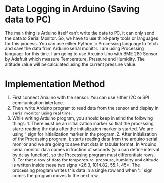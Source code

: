 # Data Logging in Arduino (Saving data to PC)

The main thing is Arduino itself can’t write the data to PC, it can only send the data to Serial Monitor. So, we have to use third-party tools or languages for this process. You can use either Python or Processing language to fetch and save the data from Arduino serial monitor. I am using Processing language for this time. I am going to use Arduino Uno with BME 280 Sensor by Adafruit which measure Temperature, Pressure and Humidity. The altitude value will be calculated using the current pressure value.


# Implementation Method

1. First connect Arduino with the sensor. You can use either I2C or SPI communication interface.
2. Then, write Arduino program to read data from the sensor and display in serial monitor using real time.
3. While writing Arduino program, you should keep in mind the following things:
        1. There must be an initialization marker so that the processing starts reading the data after the initialization marker is started. We are using  ^ sign for initialization marker in the program.
        2. After initialization of the Processing program, it starts reading data from the arduino serial monitor and we are going to save that data in tabular format. In Arduino serial monitor data comes in fraction of seconds (you can define interval by delay function), so the Processing program must differentiate rows.
        3. For that a row of data for temperature, pressure, humidity and altitude is written inside these two signs <26.3, 1014.82, 55.4, 45>. The processing program writes this data in a single row and when ‘>’ sign comes the program moves to the next row. 
        



        
        
